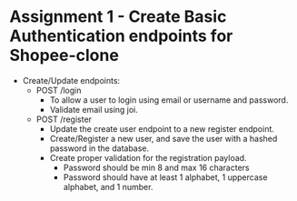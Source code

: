 # Assignment 1 - Create Basic Authentication endpoints for Shopee-clone
* Create/Update endpoints:
    * POST /login
        * To allow a user to login using email or username and password.
        * Validate email using joi.
    * POST /register
        * Update the create user endpoint to a new register endpoint.
        * Create/Register a new user, and save the user with a hashed password in the database.
        * Create proper validation for the registration payload.
          * Password should be min 8 and max 16 characters
          * Password should have at least 1 alphabet, 1 uppercase alphabet, and 1 number.